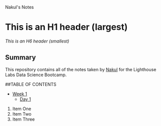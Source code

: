 Nakul's Notes
# This is an H1 header (largest)
###### This is an H6 header (smallest)

## Summary 

This repository contains all of the notes taken by [Nakul](https://github.com/quantng/lighthouse-data-notes) for the Lighthouse Labs Data Science Bootcamp.

##TABLE OF CONTENTS

* [Week 1](/Week_1)
    * [Day 1](/Week_1/Day_1)

1. Item One 
2. Item Two
3. Item Three


